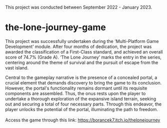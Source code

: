 This project was conducted between September 2022 - January 2023.
# the-lone-journey-game
This project was successfully undertaken during the 'Multi-Platform Game Development’ module. After four months of dedication, the project was awarded the classification of a First-Class standard, and achieved an overall score of 74.7% (Grade A). ‘The Lone Journey’ marks the entry in the series, centering around the theme of survival and the pursuit of escape from the vast island.

Central to the gameplay narrative is the presence of a concealed portal, a crucial element that demands discovery to bring the game to its conclusion. However, the portal's functionality remains dormant until its requisite components are assembled. Thus, the onus rests upon the player to undertake a thorough exploration of the expansive island terrain, seeking out and securing a total of four necessary parts. Through this endeavor, the player unlocks the potential of the portal, illuminating the path to freedom.
<br>
<br>
Access the game through this link: https://borancek7.itch.io/thelonejourney
